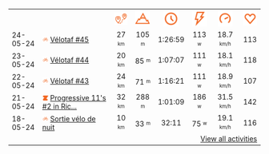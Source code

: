 <table>
    <tr>
        <th></th>
        <th></th>
        <th align="center"><img src="https://raw.githubusercontent.com/robiningelbrecht/strava-activities/master/public/distance.svg" width="30" alt="distance" title="distance"/></th>
        <th align="center"><img src="https://raw.githubusercontent.com/robiningelbrecht/strava-activities/master/public/elevation.svg" width="30" alt="elevation" title="elevation"/></th>
        <th align="center"><img src="https://raw.githubusercontent.com/robiningelbrecht/strava-activities/master/public/time.svg" width="30" alt="time" title="time"/></th>
        <th align="center"><img src="https://raw.githubusercontent.com/robiningelbrecht/strava-activities/master/public/average-watt.svg" width="30" alt="average watts" title="average watts"/></th>
        <th align="center"><img src="https://raw.githubusercontent.com/robiningelbrecht/strava-activities/master/public/average-speed.svg" width="30" alt="average speed" title="average speed"/></th>
        <th align="center"><img src="https://raw.githubusercontent.com/robiningelbrecht/strava-activities/master/public/heart-rate.svg" width="30" alt="average heart rate" title="average heart rate"/></th>
    </tr>
            <tr>
            <td>24-05-24</td>
            <td>
                <img src="https://raw.githubusercontent.com/robiningelbrecht/strava-activities/master/public/activity-ride.svg" width="12" alt="Vélotaf #45" title="Vélotaf #45"/>
<a href="https://www.strava.com/activities/11486242303" title="Kcal: 684 | Gear: None ">Vélotaf #45</a>
            </td>
            <td align="center">27 <sup><sub>km</sub></sup></td>
            <td align="center">105 <sup><sub>m</sub></sup></td>
            <td align="center">1:26:59</td>
            <td align="center">113 <sup><sub>w</sub></sup></td>
            <td align="center">18.7 <sup><sub>km/h</sub></sup></td>
            <td align="center">113</td>
        </tr>
            <tr>
            <td>23-05-24</td>
            <td>
                <img src="https://raw.githubusercontent.com/robiningelbrecht/strava-activities/master/public/activity-ride.svg" width="12" alt="Vélotaf #44" title="Vélotaf #44"/>
<a href="https://www.strava.com/activities/11478981638" title="Kcal: 615 | Gear: None ">Vélotaf #44</a>
            </td>
            <td align="center">20 <sup><sub>km</sub></sup></td>
            <td align="center">85 <sup><sub>m</sub></sup></td>
            <td align="center">1:07:07</td>
            <td align="center">111 <sup><sub>w</sub></sup></td>
            <td align="center">18.1 <sup><sub>km/h</sub></sup></td>
            <td align="center">118</td>
        </tr>
            <tr>
            <td>22-05-24</td>
            <td>
                <img src="https://raw.githubusercontent.com/robiningelbrecht/strava-activities/master/public/activity-ride.svg" width="12" alt="Vélotaf #43" title="Vélotaf #43"/>
<a href="https://www.strava.com/activities/11474174984" title="Kcal: 535 | Gear: None ">Vélotaf #43</a>
            </td>
            <td align="center">24 <sup><sub>km</sub></sup></td>
            <td align="center">71 <sup><sub>m</sub></sup></td>
            <td align="center">1:16:21</td>
            <td align="center">111 <sup><sub>w</sub></sup></td>
            <td align="center">18.9 <sup><sub>km/h</sub></sup></td>
            <td align="center">107</td>
        </tr>
            <tr>
            <td>21-05-24</td>
            <td>
                                <img src="https://raw.githubusercontent.com/robiningelbrecht/strava-activities/master/public/activity-virtual-ride-zwift.svg" width="12" alt="Progressive 11&#039;s #2 in Richmond" title="Progressive 11&#039;s #2 in Richmond"/>
<a href="https://www.strava.com/activities/11461352331" title="Kcal: 652 | Gear: None ">Progressive 11&#039;s #2 in Ric...</a>
            </td>
            <td align="center">32 <sup><sub>km</sub></sup></td>
            <td align="center">288 <sup><sub>m</sub></sup></td>
            <td align="center">1:01:09</td>
            <td align="center">186 <sup><sub>w</sub></sup></td>
            <td align="center">31.5 <sup><sub>km/h</sub></sup></td>
            <td align="center">142</td>
        </tr>
            <tr>
            <td>18-05-24</td>
            <td>
                <img src="https://raw.githubusercontent.com/robiningelbrecht/strava-activities/master/public/activity-ride.svg" width="12" alt="Sortie vélo de nuit" title="Sortie vélo de nuit"/>
<a href="https://www.strava.com/activities/11441953973" title="Kcal: 189 | Gear: None ">Sortie vélo de nuit</a>
            </td>
            <td align="center">10 <sup><sub>km</sub></sup></td>
            <td align="center">33 <sup><sub>m</sub></sup></td>
            <td align="center">32:11</td>
            <td align="center">75 <sup><sub>w</sub></sup></td>
            <td align="center">19.1 <sup><sub>km/h</sub></sup></td>
            <td align="center">116</td>
        </tr>
                <tr>
            <td colspan="8" align="right"><a href="https://github.com/robiningelbrecht/strava-activities#activities">View all activities</a></td>
        </tr>
    </table>
